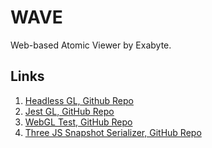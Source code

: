 # WAVE

Web-based Atomic Viewer by Exabyte.


## Links

1. [Headless GL, Github Repo](https://github.com/stackgl/headless-gl)
2. [Jest GL, GitHub Repo](https://github.com/auzmartist/jest-gl)
3. [WebGL Test, GitHub Repo](https://gist.github.com/regou/29398475a287071fa6f05f5a539ee678)
4. [Three JS Snapshot Serializer, GitHub Repo](https://github.com/dbkaplun/three-snapshot-serializer)
